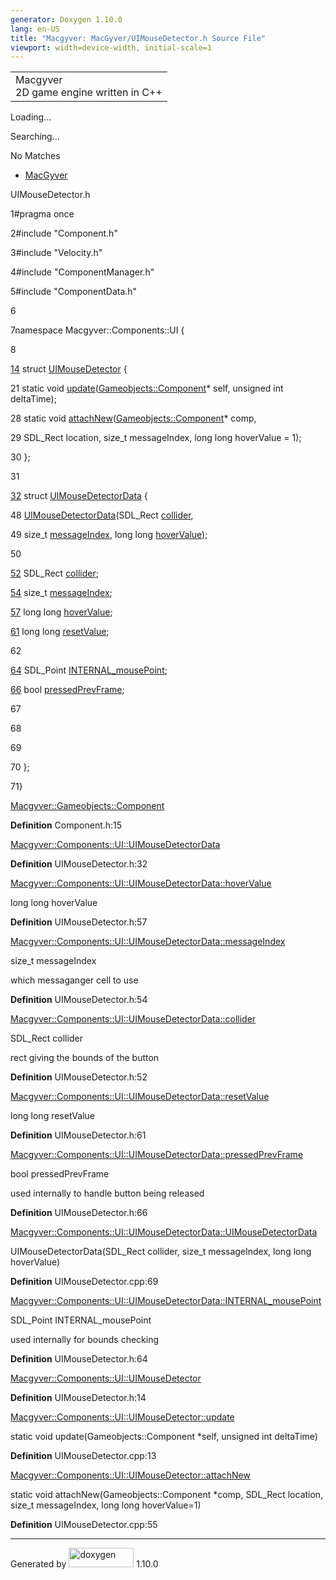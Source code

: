 ```yaml
---
generator: Doxygen 1.10.0
lang: en-US
title: "Macgyver: MacGyver/UIMouseDetector.h Source File"
viewport: width=device-width, initial-scale=1
---
```


<div id="top">

<div id="titlearea">

<table data-cellspacing="0" data-cellpadding="0">
<colgroup>
<col style="width: 100%" />
</colgroup>
<tbody>
<tr id="projectrow" class="odd">
<td id="projectalign"><div id="projectname">
Macgyver
</div>
<div id="projectbrief">
2D game engine written in C++
</div></td>
</tr>
</tbody>
</table>

</div>

<div id="main-nav">

</div>

<div id="MSearchSelectWindow"
onmouseover="return searchBox.OnSearchSelectShow()"
onmouseout="return searchBox.OnSearchSelectHide()"
onkeydown="return searchBox.OnSearchSelectKey(event)">

</div>

<div id="MSearchResultsWindow">

<div id="MSearchResults">

<div class="SRPage">

<div id="SRIndex">

<div id="SRResults">

</div>

<div id="Loading" class="SRStatus">

Loading...

</div>

<div id="Searching" class="SRStatus">

Searching...

</div>

<div id="NoMatches" class="SRStatus">

No Matches

</div>

</div>

</div>

</div>

</div>

<div id="nav-path" class="navpath">

- <a href="dir_e610925873bfe0bf19b07ca2b4f6d40b.html"
  class="el">MacGyver</a>

</div>

</div>

<div class="header">

<div class="headertitle">

<div class="title">

UIMouseDetector.h

</div>

</div>

</div>

<div class="contents">

<div class="fragment">

<div class="line">

<span id="l00001"></span><span class="lineno">
1</span><span class="preprocessor">\#pragma once</span>

</div>

<div class="line">

<span id="l00002"></span><span class="lineno">
2</span><span class="preprocessor">\#include "Component.h"</span>

</div>

<div class="line">

<span id="l00003"></span><span class="lineno">
3</span><span class="preprocessor">\#include "Velocity.h"</span>

</div>

<div class="line">

<span id="l00004"></span><span class="lineno">
4</span><span class="preprocessor">\#include "ComponentManager.h"</span>

</div>

<div class="line">

<span id="l00005"></span><span class="lineno">
5</span><span class="preprocessor">\#include "ComponentData.h"</span>

</div>

<div class="line">

<span id="l00006"></span><span class="lineno"> 6</span>

</div>

<div class="line">

<span id="l00007"></span><span class="lineno">
7</span><span class="keyword">namespace </span>Macgyver::Components::UI
{

</div>

<div class="line">

<span id="l00008"></span><span class="lineno"> 8</span>

</div>

<div id="foldopen00014" class="foldopen" data-start="{" end="};">

<div class="line">

<span id="l00014"></span><span class="lineno"> <a
href="struct_macgyver_1_1_components_1_1_u_i_1_1_u_i_mouse_detector.html"
class="line">14</a></span> <span class="keyword">struct </span><a
href="struct_macgyver_1_1_components_1_1_u_i_1_1_u_i_mouse_detector.html"
class="code hl_struct">UIMouseDetector</a> {

</div>

<div class="line">

<span id="l00021"></span><span class="lineno"> 21</span>
<span class="keyword">static</span>
<span class="keywordtype">void</span> <a
href="struct_macgyver_1_1_components_1_1_u_i_1_1_u_i_mouse_detector.html#a61c2197b75c5b2f30a8f4f5151ebc762"
class="code hl_function">update</a>(<a href="class_macgyver_1_1_gameobjects_1_1_component.html"
class="code hl_class">Gameobjects::Component</a>\* self,
<span class="keywordtype">unsigned</span>
<span class="keywordtype">int</span> deltaTime);

</div>

<div class="line">

<span id="l00028"></span><span class="lineno"> 28</span>
<span class="keyword">static</span>
<span class="keywordtype">void</span> <a
href="struct_macgyver_1_1_components_1_1_u_i_1_1_u_i_mouse_detector.html#aa3e62e2b5cd509843f3d3c6ee84c658a"
class="code hl_function">attachNew</a>(<a href="class_macgyver_1_1_gameobjects_1_1_component.html"
class="code hl_class">Gameobjects::Component</a>\* comp,

</div>

<div class="line">

<span id="l00029"></span><span class="lineno"> 29</span> SDL_Rect
location, <span class="keywordtype">size_t</span> messageIndex,
<span class="keywordtype">long</span>
<span class="keywordtype">long</span> hoverValue = 1);

</div>

<div class="line">

<span id="l00030"></span><span class="lineno"> 30</span> };

</div>

</div>

<div class="line">

<span id="l00031"></span><span class="lineno"> 31</span>

</div>

<div id="foldopen00032" class="foldopen" data-start="{" end="};">

<div class="line">

<span id="l00032"></span><span class="lineno"> <a
href="struct_macgyver_1_1_components_1_1_u_i_1_1_u_i_mouse_detector_data.html"
class="line">32</a></span> <span class="keyword">struct </span><a
href="struct_macgyver_1_1_components_1_1_u_i_1_1_u_i_mouse_detector_data.html"
class="code hl_struct">UIMouseDetectorData</a> {

</div>

<div class="line">

<span id="l00048"></span><span class="lineno"> 48</span> <a
href="struct_macgyver_1_1_components_1_1_u_i_1_1_u_i_mouse_detector_data.html#af0abf11f4055ab2cc41034a363484f98"
class="code hl_function">UIMouseDetectorData</a>(SDL_Rect <a
href="struct_macgyver_1_1_components_1_1_u_i_1_1_u_i_mouse_detector_data.html#a9481c3eac3a136dd9ba539c33d4e6d7a"
class="code hl_variable">collider</a>,

</div>

<div class="line">

<span id="l00049"></span><span class="lineno"> 49</span>
<span class="keywordtype">size_t</span> <a
href="struct_macgyver_1_1_components_1_1_u_i_1_1_u_i_mouse_detector_data.html#a6c5d3215693cf39eb1a60d92fc983e0d"
class="code hl_variable">messageIndex</a>,
<span class="keywordtype">long</span>
<span class="keywordtype">long</span> <a
href="struct_macgyver_1_1_components_1_1_u_i_1_1_u_i_mouse_detector_data.html#a1c5b9a178c29f0816de11c3791335af4"
class="code hl_variable">hoverValue</a>);

</div>

<div class="line">

<span id="l00050"></span><span class="lineno"> 50</span>

</div>

<div class="line">

<span id="l00052"></span><span class="lineno"> <a
href="struct_macgyver_1_1_components_1_1_u_i_1_1_u_i_mouse_detector_data.html#a9481c3eac3a136dd9ba539c33d4e6d7a"
class="line">52</a></span> SDL_Rect <a
href="struct_macgyver_1_1_components_1_1_u_i_1_1_u_i_mouse_detector_data.html#a9481c3eac3a136dd9ba539c33d4e6d7a"
class="code hl_variable">collider</a>;

</div>

<div class="line">

<span id="l00054"></span><span class="lineno"> <a
href="struct_macgyver_1_1_components_1_1_u_i_1_1_u_i_mouse_detector_data.html#a6c5d3215693cf39eb1a60d92fc983e0d"
class="line">54</a></span> <span class="keywordtype">size_t</span> <a
href="struct_macgyver_1_1_components_1_1_u_i_1_1_u_i_mouse_detector_data.html#a6c5d3215693cf39eb1a60d92fc983e0d"
class="code hl_variable">messageIndex</a>;

</div>

<div class="line">

<span id="l00057"></span><span class="lineno"> <a
href="struct_macgyver_1_1_components_1_1_u_i_1_1_u_i_mouse_detector_data.html#a1c5b9a178c29f0816de11c3791335af4"
class="line">57</a></span> <span class="keywordtype">long</span>
<span class="keywordtype">long</span> <a
href="struct_macgyver_1_1_components_1_1_u_i_1_1_u_i_mouse_detector_data.html#a1c5b9a178c29f0816de11c3791335af4"
class="code hl_variable">hoverValue</a>;

</div>

<div class="line">

<span id="l00061"></span><span class="lineno"> <a
href="struct_macgyver_1_1_components_1_1_u_i_1_1_u_i_mouse_detector_data.html#ad3d77c6c0ea7eda3e6b2e18103b68d12"
class="line">61</a></span> <span class="keywordtype">long</span>
<span class="keywordtype">long</span> <a
href="struct_macgyver_1_1_components_1_1_u_i_1_1_u_i_mouse_detector_data.html#ad3d77c6c0ea7eda3e6b2e18103b68d12"
class="code hl_variable">resetValue</a>;

</div>

<div class="line">

<span id="l00062"></span><span class="lineno"> 62</span>

</div>

<div class="line">

<span id="l00064"></span><span class="lineno"> <a
href="struct_macgyver_1_1_components_1_1_u_i_1_1_u_i_mouse_detector_data.html#af74265e1378b3407046e92f150f938ff"
class="line">64</a></span> SDL_Point <a
href="struct_macgyver_1_1_components_1_1_u_i_1_1_u_i_mouse_detector_data.html#af74265e1378b3407046e92f150f938ff"
class="code hl_variable">INTERNAL_mousePoint</a>;

</div>

<div class="line">

<span id="l00066"></span><span class="lineno"> <a
href="struct_macgyver_1_1_components_1_1_u_i_1_1_u_i_mouse_detector_data.html#aea33e44b781e0d54297debb933c1fbeb"
class="line">66</a></span> <span class="keywordtype">bool</span> <a
href="struct_macgyver_1_1_components_1_1_u_i_1_1_u_i_mouse_detector_data.html#aea33e44b781e0d54297debb933c1fbeb"
class="code hl_variable">pressedPrevFrame</a>;

</div>

<div class="line">

<span id="l00067"></span><span class="lineno"> 67</span>

</div>

<div class="line">

<span id="l00068"></span><span class="lineno"> 68</span>

</div>

<div class="line">

<span id="l00069"></span><span class="lineno"> 69</span>

</div>

<div class="line">

<span id="l00070"></span><span class="lineno"> 70</span> };

</div>

</div>

<div class="line">

<span id="l00071"></span><span class="lineno"> 71</span>}

</div>

<div id="aclass_macgyver_1_1_gameobjects_1_1_component_html"
class="ttc">

<div class="ttname">

[Macgyver::Gameobjects::Component](class_macgyver_1_1_gameobjects_1_1_component.html)

</div>

<div class="ttdef">

**Definition** Component.h:15

</div>

</div>

<div id="astruct_macgyver_1_1_components_1_1_u_i_1_1_u_i_mouse_detector_data_html"
class="ttc">

<div class="ttname">

[Macgyver::Components::UI::UIMouseDetectorData](struct_macgyver_1_1_components_1_1_u_i_1_1_u_i_mouse_detector_data.html)

</div>

<div class="ttdef">

**Definition** UIMouseDetector.h:32

</div>

</div>

<div id="astruct_macgyver_1_1_components_1_1_u_i_1_1_u_i_mouse_detector_data_html_a1c5b9a178c29f0816de11c3791335af4"
class="ttc">

<div class="ttname">

[Macgyver::Components::UI::UIMouseDetectorData::hoverValue](struct_macgyver_1_1_components_1_1_u_i_1_1_u_i_mouse_detector_data.html#a1c5b9a178c29f0816de11c3791335af4)

</div>

<div class="ttdeci">

long long hoverValue

</div>

<div class="ttdef">

**Definition** UIMouseDetector.h:57

</div>

</div>

<div id="astruct_macgyver_1_1_components_1_1_u_i_1_1_u_i_mouse_detector_data_html_a6c5d3215693cf39eb1a60d92fc983e0d"
class="ttc">

<div class="ttname">

[Macgyver::Components::UI::UIMouseDetectorData::messageIndex](struct_macgyver_1_1_components_1_1_u_i_1_1_u_i_mouse_detector_data.html#a6c5d3215693cf39eb1a60d92fc983e0d)

</div>

<div class="ttdeci">

size_t messageIndex

</div>

<div class="ttdoc">

which messaganger cell to use

</div>

<div class="ttdef">

**Definition** UIMouseDetector.h:54

</div>

</div>

<div id="astruct_macgyver_1_1_components_1_1_u_i_1_1_u_i_mouse_detector_data_html_a9481c3eac3a136dd9ba539c33d4e6d7a"
class="ttc">

<div class="ttname">

[Macgyver::Components::UI::UIMouseDetectorData::collider](struct_macgyver_1_1_components_1_1_u_i_1_1_u_i_mouse_detector_data.html#a9481c3eac3a136dd9ba539c33d4e6d7a)

</div>

<div class="ttdeci">

SDL_Rect collider

</div>

<div class="ttdoc">

rect giving the bounds of the button

</div>

<div class="ttdef">

**Definition** UIMouseDetector.h:52

</div>

</div>

<div id="astruct_macgyver_1_1_components_1_1_u_i_1_1_u_i_mouse_detector_data_html_ad3d77c6c0ea7eda3e6b2e18103b68d12"
class="ttc">

<div class="ttname">

[Macgyver::Components::UI::UIMouseDetectorData::resetValue](struct_macgyver_1_1_components_1_1_u_i_1_1_u_i_mouse_detector_data.html#ad3d77c6c0ea7eda3e6b2e18103b68d12)

</div>

<div class="ttdeci">

long long resetValue

</div>

<div class="ttdef">

**Definition** UIMouseDetector.h:61

</div>

</div>

<div id="astruct_macgyver_1_1_components_1_1_u_i_1_1_u_i_mouse_detector_data_html_aea33e44b781e0d54297debb933c1fbeb"
class="ttc">

<div class="ttname">

[Macgyver::Components::UI::UIMouseDetectorData::pressedPrevFrame](struct_macgyver_1_1_components_1_1_u_i_1_1_u_i_mouse_detector_data.html#aea33e44b781e0d54297debb933c1fbeb)

</div>

<div class="ttdeci">

bool pressedPrevFrame

</div>

<div class="ttdoc">

used internally to handle button being released

</div>

<div class="ttdef">

**Definition** UIMouseDetector.h:66

</div>

</div>

<div id="astruct_macgyver_1_1_components_1_1_u_i_1_1_u_i_mouse_detector_data_html_af0abf11f4055ab2cc41034a363484f98"
class="ttc">

<div class="ttname">

[Macgyver::Components::UI::UIMouseDetectorData::UIMouseDetectorData](struct_macgyver_1_1_components_1_1_u_i_1_1_u_i_mouse_detector_data.html#af0abf11f4055ab2cc41034a363484f98)

</div>

<div class="ttdeci">

UIMouseDetectorData(SDL_Rect collider, size_t messageIndex, long long
hoverValue)

</div>

<div class="ttdef">

**Definition** UIMouseDetector.cpp:69

</div>

</div>

<div id="astruct_macgyver_1_1_components_1_1_u_i_1_1_u_i_mouse_detector_data_html_af74265e1378b3407046e92f150f938ff"
class="ttc">

<div class="ttname">

[Macgyver::Components::UI::UIMouseDetectorData::INTERNAL_mousePoint](struct_macgyver_1_1_components_1_1_u_i_1_1_u_i_mouse_detector_data.html#af74265e1378b3407046e92f150f938ff)

</div>

<div class="ttdeci">

SDL_Point INTERNAL_mousePoint

</div>

<div class="ttdoc">

used internally for bounds checking

</div>

<div class="ttdef">

**Definition** UIMouseDetector.h:64

</div>

</div>

<div id="astruct_macgyver_1_1_components_1_1_u_i_1_1_u_i_mouse_detector_html"
class="ttc">

<div class="ttname">

[Macgyver::Components::UI::UIMouseDetector](struct_macgyver_1_1_components_1_1_u_i_1_1_u_i_mouse_detector.html)

</div>

<div class="ttdef">

**Definition** UIMouseDetector.h:14

</div>

</div>

<div id="astruct_macgyver_1_1_components_1_1_u_i_1_1_u_i_mouse_detector_html_a61c2197b75c5b2f30a8f4f5151ebc762"
class="ttc">

<div class="ttname">

[Macgyver::Components::UI::UIMouseDetector::update](struct_macgyver_1_1_components_1_1_u_i_1_1_u_i_mouse_detector.html#a61c2197b75c5b2f30a8f4f5151ebc762)

</div>

<div class="ttdeci">

static void update(Gameobjects::Component \*self, unsigned int
deltaTime)

</div>

<div class="ttdef">

**Definition** UIMouseDetector.cpp:13

</div>

</div>

<div id="astruct_macgyver_1_1_components_1_1_u_i_1_1_u_i_mouse_detector_html_aa3e62e2b5cd509843f3d3c6ee84c658a"
class="ttc">

<div class="ttname">

[Macgyver::Components::UI::UIMouseDetector::attachNew](struct_macgyver_1_1_components_1_1_u_i_1_1_u_i_mouse_detector.html#aa3e62e2b5cd509843f3d3c6ee84c658a)

</div>

<div class="ttdeci">

static void attachNew(Gameobjects::Component \*comp, SDL_Rect location,
size_t messageIndex, long long hoverValue=1)

</div>

<div class="ttdef">

**Definition** UIMouseDetector.cpp:55

</div>

</div>

</div>

</div>

------------------------------------------------------------------------

<span class="small">Generated
by [<img src="doxygen.svg" class="footer" width="104" height="31"
alt="doxygen" />](https://www.doxygen.org/index.html) 1.10.0</span>
